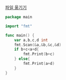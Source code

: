 [파일 옮기기](https://www.acmicpc.net/problem/11943)
```go
package main

import "fmt"

func main() {
	var a,b,c,d int
	fmt.Scan(&a,&b,&c,&d)
	if b+c<a+d{
		fmt.Print(b+c)
	} else{
		fmt.Print(a+d)
	}
}
```
